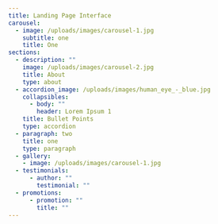 ```yaml
---
title: Landing Page Interface
carousel:
  - image: /uploads/images/carousel-1.jpg
    subtitle: one
    title: One
sections:
  - description: ""
    image: /uploads/images/carousel-2.jpg
    title: About
    type: about
  - accordion_image: /uploads/images/human_eye_-_blue.jpg
    collapsibles:
      - body: ""
        header: Lorem Ipsum 1
    title: Bullet Points
    type: accordion
  - paragraph: two
    title: one
    type: paragraph
  - gallery:
    - image: /uploads/images/carousel-1.jpg
  - testimonials:
      - author: ""
        testimonial: ""
  - promotions:
      - promotion: ""
        title: ""
---
```


<!--This serves as dummy data for gatsby incase any of these fields don't exist in the real page, so it won't throw an error-->
